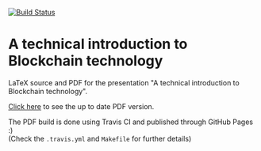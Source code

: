 [![Build Status](https://travis-ci.org/gerardbosch/blockchain-presentation.svg?branch=master)](https://travis-ci.org/gerardbosch/blockchain-presentation)

# A technical introduction to Blockchain technology

LaTeX source and PDF for the presentation "A technical introduction to Blockchain technology".

[Click here](http://gerardbosch.github.io/blockchain-presentation/) to see the up to date PDF version.

The PDF build is done using Travis CI and published through GitHub Pages :) \
(Check the `.travis.yml` and `Makefile` for further details)
